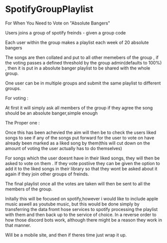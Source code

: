 # SpotifyGroupPlaylist
For When You Need to Vote on "Absolute Bangers"


Users joins a group of spotify freinds - given a group code

Each user within the group makes a playlist each week of 20 absolute bangers

The songs are then collated and put to all other memebers of the group , if the voting passes a defined threshold by the group admin(defaults to 100%) , then it is put in a absolute banger playlist to be shared with the whole group.

One user can be in multiple groups and submit the same playlist to different groups.


For voting : 

At first it will simply ask all members of the group if they agree the song should be an absolute banger,simple enough

The Proper one : 

Once this has been achevied the aim will then be to check the users liked songs to see if any of the songs put forward for the user to vote on have already been marked as a liked song by them(this will cut down on the amount of voting the user actually has to do themselves)

For songs which the user doesnt have in their liked songs, they will then be asked to vote on them . If they vote postiive they can be given the option to add it to the liked songs in their library so that they wont be asked about it again if they join other groups of freinds.


The final playlist once all the votes are taken will then be sent to all the members of the group.



Initally this will be focused on spotify,however i would like to include apple music aswell as youtube music, but this would be done simply by transferring the data fromt hose services to spotify processing the playlist with them and then back up to the service of choice. In a reverse order to how those discord bots work, although there might be a reason they work in that manner.


Will be a mobile site, and then if theres time just wrap it up.
